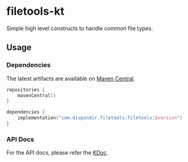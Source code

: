 # filetools-kt

Simple high level constructs to handle common file types.

## Usage

### Dependencies

The latest artifacts are available on [Maven Central](https://central.sonatype.com/namespace/com.divpundir.filetools).

```kotlin
repositories {
    mavenCentral()
}

dependencies {
    implementation("com.divpundir.filetools:filetools:$version")
}
```

### API Docs

For the API docs, please refer the [KDoc](https://divyanshupundir.github.io/filetools-kt/).
